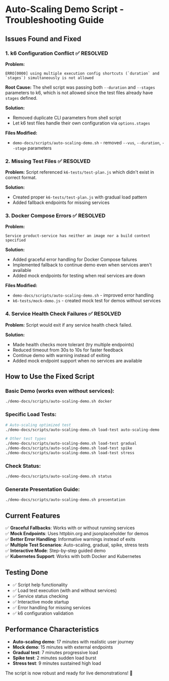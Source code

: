 # Auto-Scaling Demo Script - Troubleshooting Guide

## Issues Found and Fixed

### 1. k6 Configuration Conflict ✅ RESOLVED

**Problem:**
```
ERRO[0000] using multiple execution config shortcuts (`duration` and `stages`) simultaneously is not allowed
```

**Root Cause:** 
The shell script was passing both `--duration` and `--stages` parameters to k6, which is not allowed since the test files already have `stages` defined.

**Solution:**
- Removed duplicate CLI parameters from shell script
- Let k6 test files handle their own configuration via `options.stages`

**Files Modified:**
- `demo-docs/scripts/auto-scaling-demo.sh` - removed `--vus`, `--duration`, `--stage` parameters

### 2. Missing Test Files ✅ RESOLVED

**Problem:**
Script referenced `k6-tests/test-plan.js` which didn't exist in correct format.

**Solution:**
- Created proper `k6-tests/test-plan.js` with gradual load pattern
- Added fallback endpoints for missing services

### 3. Docker Compose Errors ✅ RESOLVED

**Problem:**
```
Service product-service has neither an image nor a build context specified
```

**Solution:**
- Added graceful error handling for Docker Compose failures
- Implemented fallback to continue demo even when services aren't available
- Added mock endpoints for testing when real services are down

**Files Modified:**
- `demo-docs/scripts/auto-scaling-demo.sh` - improved error handling
- `k6-tests/mock-demo.js` - created mock test for demos without services

### 4. Service Health Check Failures ✅ RESOLVED

**Problem:**
Script would exit if any service health check failed.

**Solution:**
- Made health checks more tolerant (try multiple endpoints)
- Reduced timeout from 30s to 10s for faster feedback
- Continue demo with warning instead of exiting
- Added mock endpoint support when no services are available

## How to Use the Fixed Script

### Basic Demo (works even without services):
```bash
./demo-docs/scripts/auto-scaling-demo.sh docker
```

### Specific Load Tests:
```bash
# Auto-scaling optimized test
./demo-docs/scripts/auto-scaling-demo.sh load-test auto-scaling-demo

# Other test types
./demo-docs/scripts/auto-scaling-demo.sh load-test gradual
./demo-docs/scripts/auto-scaling-demo.sh load-test spike
./demo-docs/scripts/auto-scaling-demo.sh load-test stress
```

### Check Status:
```bash
./demo-docs/scripts/auto-scaling-demo.sh status
```

### Generate Presentation Guide:
```bash
./demo-docs/scripts/auto-scaling-demo.sh presentation
```

## Current Features

✅ **Graceful Fallbacks**: Works with or without running services  
✅ **Mock Endpoints**: Uses httpbin.org and jsonplaceholder for demos  
✅ **Better Error Handling**: Informative warnings instead of exits  
✅ **Multiple Test Scenarios**: Auto-scaling, gradual, spike, stress tests  
✅ **Interactive Mode**: Step-by-step guided demo  
✅ **Kubernetes Support**: Works with both Docker and Kubernetes  

## Testing Done

- ✅ Script help functionality
- ✅ Load test execution (with and without services)
- ✅ Service status checking
- ✅ Interactive mode startup
- ✅ Error handling for missing services
- ✅ k6 configuration validation

## Performance Characteristics

- **Auto-scaling demo**: 17 minutes with realistic user journey
- **Mock demo**: 15 minutes with external endpoints
- **Gradual test**: 7 minutes progressive load
- **Spike test**: 2 minutes sudden load burst
- **Stress test**: 9 minutes sustained high load

The script is now robust and ready for live demonstrations! 🚀 